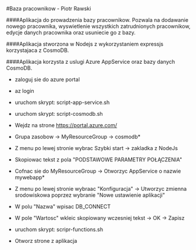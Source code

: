 #Baza pracownikow - Piotr Rawski

####Aplikacja do prowadzenia bazy pracownikow. Pozwala na dodawanie nowego pracownika, wyswietlenie wszystkich zatrudnionych pracownikow, edycje danych pracownika oraz usuniecie go z bazy.

####Aplikacja stworzona w Nodejs z wykorzystaniem expressjs korzystajaca z CosmoDB.

####Aplikacja korzysta z uslugi Azure AppService oraz bazy danych CosmoDB.


* zaloguj sie do azure portal
* az login
* uruchom skrypt: script-app-service.sh
* uruchom skrypt: script-cosmodb.sh

* Wejdz na strone https://portal.azure.com/ 
* Grupa zasobow -> MyResourceGroup -> cosmodb*
* Z menu po lewej stronie wybrac Szybki start -> zakladka z NodeJs 
* Skopiowac tekst z pola "PODSTAWOWE PARAMETRY POŁĄCZENIA"
* Cofnac sie do MyResourceGroup -> Otworzyc AppService o nazwie mywebapp* 
* Z menu po lewej stronie wybraac "Konfiguracja" -> Utworzyc zmienna srodowiskowa poprzez wybranie "Nowe ustawienie aplikacji"  
* W polu "Nazwa" wpisac DB_CONNECT
* W pole "Wartosc" wkleic skopiowany wczesniej tekst -> OK -> Zapisz

* uruchom skrypt: scripr-functions.sh

* Otworz strone z aplikacja

                                   
                                    
